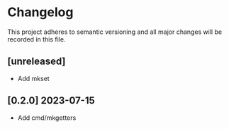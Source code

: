 # Changelog

This project adheres to semantic versioning and all major changes will
be recorded in this file.

## [unreleased]

- Add mkset

## [0.2.0] 2023-07-15

- Add cmd/mkgetters
